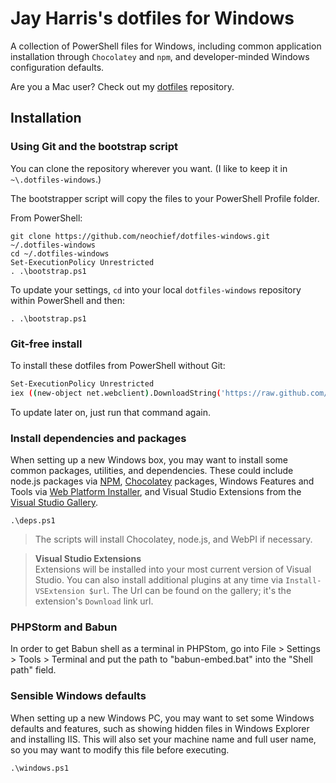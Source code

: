 ﻿# Jay Harris's dotfiles for Windows

A collection of PowerShell files for Windows, including common application installation through `Chocolatey` and `npm`, and developer-minded Windows configuration defaults.

Are you a Mac user? Check out my [dotfiles](https://github.com/neochief/dotfiles) repository.

## Installation

### Using Git and the bootstrap script

You can clone the repository wherever you want. (I like to keep it in `~\.dotfiles-windows`.)

The bootstrapper script will copy the files to your PowerShell Profile folder.

From PowerShell:
```posh
git clone https://github.com/neochief/dotfiles-windows.git ~/.dotfiles-windows
cd ~/.dotfiles-windows
Set-ExecutionPolicy Unrestricted
. .\bootstrap.ps1
```

To update your settings, `cd` into your local `dotfiles-windows` repository within PowerShell and then:

```posh
. .\bootstrap.ps1
```

### Git-free install

To install these dotfiles from PowerShell without Git:

```bash
Set-ExecutionPolicy Unrestricted
iex ((new-object net.webclient).DownloadString('https://raw.github.com/neochief/dotfiles-windows/master/setup/install.ps1'))
```

To update later on, just run that command again.

### Install dependencies and packages

When setting up a new Windows box, you may want to install some common packages, utilities, and dependencies. These could include node.js packages via [NPM](https://www.npmjs.org), [Chocolatey](http://chocolatey.org/) packages, Windows Features and Tools via [Web Platform Installer](https://www.microsoft.com/web/downloads/platform.aspx), and Visual Studio Extensions from the [Visual Studio Gallery](http://visualstudiogallery.msdn.microsoft.com/).

```posh
.\deps.ps1
```

> The scripts will install Chocolatey, node.js, and WebPI if necessary.

> **Visual Studio Extensions**  
> Extensions will be installed into your most current version of Visual Studio. You can also install additional plugins at any time via `Install-VSExtension $url`. The Url can be found on the gallery; it's the extension's `Download` link url.


### PHPStorm and Babun

In order to get Babun shell as a terminal in PHPStom, go into File > Settings > Tools > Terminal and put the path to "babun-embed.bat" into the "Shell path" field.


### Sensible Windows defaults

When setting up a new Windows PC, you may want to set some Windows defaults and features, such as showing hidden files in Windows Explorer and installing IIS. This will also set your machine name and full user name, so you may want to modify this file before executing.

```post
.\windows.ps1
```
